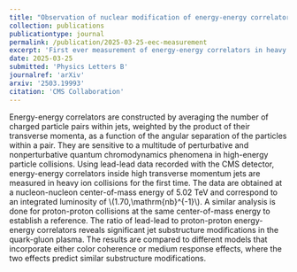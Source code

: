 ```yaml
---
title: "Observation of nuclear modification of energy-energy correlators inside jets in heavy ion collisions"
collection: publications
publicationtype: journal
permalink: /publication/2025-03-25-eec-measurement
excerpt: 'First ever measurement of energy-energy correlators in heavy ion collisions.'
date: 2025-03-25
submitted: 'Physics Letters B'
journalref: 'arXiv'
arxiv: '2503.19993'
citation: 'CMS Collaboration'
---
```


Energy-energy correlators are constructed by averaging the number of charged particle pairs within jets, weighted by the product of their transverse momenta, as a function of the angular separation of the particles within a pair. They are sensitive to a multitude of perturbative and nonperturbative quantum chromodynamics phenomena in high-energy particle collisions. Using lead-lead data recorded with the CMS detector, energy-energy correlators inside high transverse momentum jets are measured in heavy ion collisions for the first time. The data are obtained at a nucleon-nucleon center-of-mass energy of 5.02 TeV and correspond to an integrated luminosity of \\(1.70\,\mathrm{nb}^{-1}\\). A similar analysis is done for proton-proton collisions at the same center-of-mass energy to establish a reference. The ratio of lead-lead to proton-proton energy-energy correlators reveals significant jet substructure modifications in the quark-gluon plasma. The results are compared to different models that incorporate either color coherence or medium response effects, where the two effects predict similar substructure modifications.
